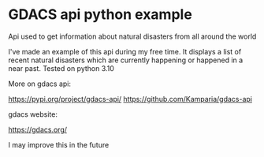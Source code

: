 # GDACS api python example

Api used to get information about natural disasters from all around the world

I've made an example of this api during my free time.
It displays a list of recent natural disasters which are currently happening or happened in a near past.
Tested on python 3.10

More on gdacs api:

https://pypi.org/project/gdacs-api/
https://github.com/Kamparia/gdacs-api

gdacs website:

https://gdacs.org/

I may improve this in the future
